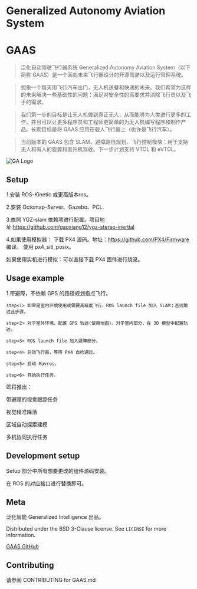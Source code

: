 # Generalized Autonomy Aviation System
# GAAS
> 泛化自动驾驶飞行器系统 Generalized Autonomy Aviation System（以下简称 GAAS）是一个面向未来飞行器设计的开源驾驶以及运行管理系统。

> 想象一个每天用飞行汽车出门，无人机送餐和快递的未来。我们希望为这样的未来解决一些基础性的问题：满足对安全性的高要求并消除飞行员以及飞手的需求。

> 我们第一步的目标是让无人机做到真正无人，从而能够为人类进行更多的工作。并且可以让更多程序员和工程师更简单的为无人机编写程序和制作产品。长期目标是将 GAAS 应用在载人飞行器上（也许是飞行汽车）。

>当前版本的 GAAS 包含 SLAM、避障路径规划、飞行控制模块；用于支持无人和有人的旋翼和直升机驾驶。下一步计划支持 VTOL 和 eVTOL。




![GA Logo](https://s2.ax1x.com/2019/01/29/kQa7X6.jpg)



## Setup

1.安装 ROS-Kinetic 或更高版本ros。

2.安装 Octomap-Server、Gazebo、PCL.

3.依照 YGZ-slam 依赖项进行配置。项目地址:https://github.com/gaoxiang12/ygz-stereo-inertial

4.如果使用模拟器：
	下载 PX4 源码。地址：https://github.com/PX4/Firmware 编译。
	使用 px4_sitl_posix。
  
  如果使用实机进行模拟：可以直接下载 PX4 固件进行烧录。

## Usage example


1.带避障，不依赖 GPS 的路径规划指点飞行。

	step<1> 如果是室内环境使用或需要高精度飞行，ROS launch file 加入 SLAM；否则跳过此步骤。
  
	step<2> 对于室外环境，配置 GPS 轨迹(使用地图)。对于室内部分，在 3D 模型中配置轨迹。
  
	step<3> ROS launch file 加入避障部分。
  
	step<4> 启动飞行器，等待 PX4 自检通过。
  
	step<5> 启动 Mavros。
  
	step<6> 开始执行任务。

即将推出：

带避障的视觉跟踪任务

视觉精准降落

区域自动探索建模

多机协同执行任务


## Development setup

Setup 部分中所有想要更改的组件源码安装。

在 ROS 的对应接口进行替换即可。



## Meta

泛化智能 Generalized Intelligence 出品。


Distributed under the BSD 3-Clause license. See ``LICENSE`` for more information.

[GAAS GitHub](https://github.com/generalized-intelligence/GAAS)

## Contributing

请参阅 CONTRIBUTING for GAAS.md

